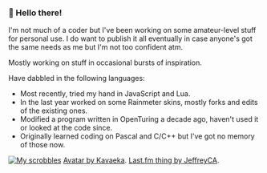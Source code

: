 ### 👋 Hello there!

I'm not much of a coder but I've been working on some amateur-level stuff for personal use. I do want to publish it all eventually in case anyone's got the same needs as me but I'm not too confident atm.

Mostly working on stuff in occasional bursts of inspiration.

Have dabbled in the following languages:
- Most recently, tried my hand in JavaScript and Lua.
- In the last year worked on some Rainmeter skins, mostly forks and edits of the existing ones.
- Modified a program written in OpenTuring a decade ago, haven't used it or looked at the code since.
- Originally learned coding on Pascal and C/C++ but I've got no memory of those now.

[![My scrobbles](https://lastfm-recently-played.vercel.app/api?user=undead_wanderer)](https://www.last.fm/user/undead_wanderer)
[Avatar by Kavaeka](https://www.deviantart.com/kavaeka/art/COMMISSION-Lyra-Heartstrings-375711655). [Last.fm thing by JeffreyCA](https://github.com/JeffreyCA/lastfm-recently-played-readme).

<!--
**undeadwanderer/undeadwanderer** is a ✨ _special_ ✨ repository because its `README.md` (this file) appears on your GitHub profile.

Here are some ideas to get you started:

- 🔭 I’m currently working on ...
- 🌱 I’m currently learning ...
- 👯 I’m looking to collaborate on ...
- 🤔 I’m looking for help with ...
- 💬 Ask me about ...
- 📫 How to reach me: ...
- 😄 Pronouns: ...
- ⚡ Fun fact: ...
-->
